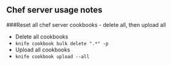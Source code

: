 ## Chef server usage notes

###Reset all chef server cookbooks - delete all, then upload all

- Delete all cookbooks
- `knife cookbook bulk delete ".*" -p`
- Upload all cookbooks
- `knife cookbook upload --all`
